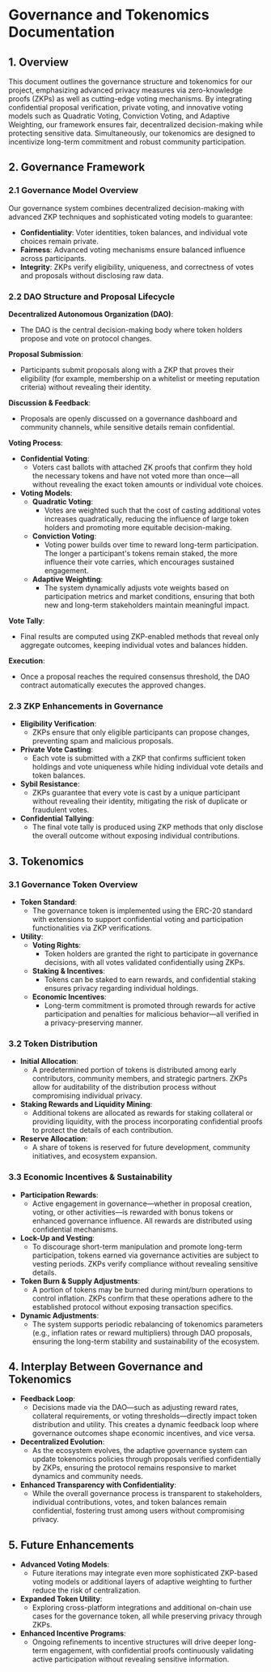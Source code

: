 # Governance and Tokenomics Documentation

## 1. Overview

This document outlines the governance structure and tokenomics for our project, emphasizing advanced privacy measures via zero-knowledge proofs (ZKPs) as well as cutting-edge voting mechanisms. By integrating confidential proposal verification, private voting, and innovative voting models such as Quadratic Voting, Conviction Voting, and Adaptive Weighting, our framework ensures fair, decentralized decision-making while protecting sensitive data. Simultaneously, our tokenomics are designed to incentivize long-term commitment and robust community participation.

## 2. Governance Framework

### 2.1 Governance Model Overview

Our governance system combines decentralized decision-making with advanced ZKP techniques and sophisticated voting models to guarantee:

- **Confidentiality**: Voter identities, token balances, and individual vote choices remain private.
- **Fairness**: Advanced voting mechanisms ensure balanced influence across participants.
- **Integrity**: ZKPs verify eligibility, uniqueness, and correctness of votes and proposals without disclosing raw data.

### 2.2 DAO Structure and Proposal Lifecycle

**Decentralized Autonomous Organization (DAO)**:

- The DAO is the central decision-making body where token holders propose and vote on protocol changes.

**Proposal Submission**:

- Participants submit proposals along with a ZKP that proves their eligibility (for example, membership on a whitelist or meeting reputation criteria) without revealing their identity.

**Discussion & Feedback**:

- Proposals are openly discussed on a governance dashboard and community channels, while sensitive details remain confidential.

**Voting Process**:

- **Confidential Voting**:
  - Voters cast ballots with attached ZK proofs that confirm they hold the necessary tokens and have not voted more than once—all without revealing the exact token amounts or individual vote choices.
- **Voting Models**:
  - **Quadratic Voting**:
    - Votes are weighted such that the cost of casting additional votes increases quadratically, reducing the influence of large token holders and promoting more equitable decision-making.
  - **Conviction Voting**:
    - Voting power builds over time to reward long-term participation. The longer a participant's tokens remain staked, the more influence their vote carries, which encourages sustained engagement.
  - **Adaptive Weighting**:
    - The system dynamically adjusts vote weights based on participation metrics and market conditions, ensuring that both new and long-term stakeholders maintain meaningful impact.

**Vote Tally**:

- Final results are computed using ZKP-enabled methods that reveal only aggregate outcomes, keeping individual votes and balances hidden.

**Execution**:

- Once a proposal reaches the required consensus threshold, the DAO contract automatically executes the approved changes.

### 2.3 ZKP Enhancements in Governance

- **Eligibility Verification**:
  - ZKPs ensure that only eligible participants can propose changes, preventing spam and malicious proposals.
- **Private Vote Casting**:
  - Each vote is submitted with a ZKP that confirms sufficient token holdings and vote uniqueness while hiding individual vote details and token balances.
- **Sybil Resistance**:
  - ZKPs guarantee that every vote is cast by a unique participant without revealing their identity, mitigating the risk of duplicate or fraudulent votes.
- **Confidential Tallying**:
  - The final vote tally is produced using ZKP methods that only disclose the overall outcome without exposing individual contributions.

## 3. Tokenomics

### 3.1 Governance Token Overview

- **Token Standard**:
  - The governance token is implemented using the ERC-20 standard with extensions to support confidential voting and participation functionalities via ZKP verifications.
- **Utility**:
  - **Voting Rights**:
    - Token holders are granted the right to participate in governance decisions, with all votes validated confidentially using ZKPs.
  - **Staking & Incentives**:
    - Tokens can be staked to earn rewards, and confidential staking ensures privacy regarding individual holdings.
  - **Economic Incentives**:
    - Long-term commitment is promoted through rewards for active participation and penalties for malicious behavior—all verified in a privacy-preserving manner.

### 3.2 Token Distribution

- **Initial Allocation**:
  - A predetermined portion of tokens is distributed among early contributors, community members, and strategic partners. ZKPs allow for auditability of the distribution process without compromising individual privacy.
- **Staking Rewards and Liquidity Mining**:
  - Additional tokens are allocated as rewards for staking collateral or providing liquidity, with the process incorporating confidential proofs to protect the details of each contribution.
- **Reserve Allocation**:
  - A share of tokens is reserved for future development, community initiatives, and ecosystem expansion.

### 3.3 Economic Incentives & Sustainability

- **Participation Rewards**:
  - Active engagement in governance—whether in proposal creation, voting, or other activities—is rewarded with bonus tokens or enhanced governance influence. All rewards are distributed using confidential mechanisms.
- **Lock-Up and Vesting**:
  - To discourage short-term manipulation and promote long-term participation, tokens earned via governance activities are subject to vesting periods. ZKPs verify compliance without revealing sensitive details.
- **Token Burn & Supply Adjustments**:
  - A portion of tokens may be burned during mint/burn operations to control inflation. ZKPs confirm that these operations adhere to the established protocol without exposing transaction specifics.
- **Dynamic Adjustments**:
  - The system supports periodic rebalancing of tokenomics parameters (e.g., inflation rates or reward multipliers) through DAO proposals, ensuring the long-term stability and sustainability of the ecosystem.

## 4. Interplay Between Governance and Tokenomics

- **Feedback Loop**:
  - Decisions made via the DAO—such as adjusting reward rates, collateral requirements, or voting thresholds—directly impact token distribution and utility. This creates a dynamic feedback loop where governance outcomes shape economic incentives, and vice versa.
- **Decentralized Evolution**:
  - As the ecosystem evolves, the adaptive governance system can update tokenomics policies through proposals verified confidentially by ZKPs, ensuring the protocol remains responsive to market dynamics and community needs.
- **Enhanced Transparency with Confidentiality**:
  - While the overall governance process is transparent to stakeholders, individual contributions, votes, and token balances remain confidential, fostering trust among users without compromising privacy.

## 5. Future Enhancements

- **Advanced Voting Models**:
  - Future iterations may integrate even more sophisticated ZKP-based voting models or additional layers of adaptive weighting to further reduce the risk of centralization.
- **Expanded Token Utility**:
  - Exploring cross-platform integrations and additional on-chain use cases for the governance token, all while preserving privacy through ZKPs.
- **Enhanced Incentive Programs**:
  - Ongoing refinements to incentive structures will drive deeper long-term engagement, with confidential proofs continuously validating active participation without revealing sensitive information.
